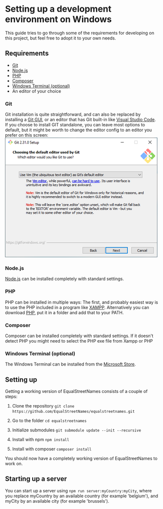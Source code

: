 # Setting up a development environment on Windows

This guide tries to go through some of the requirements for developing on this project,
but feel free to adopt it to your own needs.

## Requirements

* [Git](https://git-scm.com/download/win)
* [Node.js](https://nodejs.org/en/download/)
* [PHP](https://www.php.net/manual/en/install.windows.php)
* [Composer](https://getcomposer.org/download/)
* [Windows Terminal (optional)](https://www.microsoft.com/en-us/p/windows-terminal/9n0dx20hk701)
* An editor of your choice

### Git

Git installation is quite straightforward, and can also be replaced by installing a [Git GUI](https://git-scm.com/download/gui/windows),
or an editor that has Git built-in like [Visual Studio Code](https://code.visualstudio.com/).
If you choose to install GIT standalone, you can leave most options to default,
but it might be worth to change the editor config to an editor you prefer on this screen:
![Editor selection](imgs/git-editor-win.png)

### Node.js

[Node.js](https://nodejs.org/en/download/) can be installed completely with standard settings.

### PHP

PHP can be installed in multiple ways:
The first, and probably easiest way is to use the PHP included in a program like [XAMPP](https://www.apachefriends.org/download.html).
Alternatively you can download [PHP](https://windows.php.net/download), put it in a folder and add that to your PATH.

### Composer

Composer can be installed completely with standard settings.
If it doesn't detect PHP you might need to select the PHP exe file from Xampp or PHP

### Windows Terminal (optional)

The Windows Terminal can be installed from the [Microsoft Store](https://www.microsoft.com/en-us/p/windows-terminal/9n0dx20hk701).

## Setting up

Getting a working version of EqualStreetNames consists of a couple of steps:

1. Clone the repository
`git clone https://github.com/EqualStreetNames/equalstreetnames.git`

2. Go to the folder
`cd equalstreetnames`

3. Initialize submodules
`git submodule update --init --recursive`

4. Install with npm
`npm install`

5. Install with composer
`composer install`

You should now have a completely working version of EqualStreetNames to work on.

## Starting up a server

You can start up a server using `npm run server:myCountry:myCity`,
where you replace myCountry by an available country (for example 'belgium'),
and myCity by an available city (for example 'brussels').
